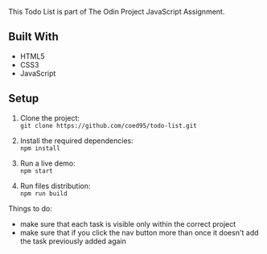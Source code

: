 This Todo List is part of The Odin Project JavaScript Assignment.

## Built With 

- HTML5
- CSS3
- JavaScript


## Setup

1. Clone the project:  
`git clone https://github.com/coed95/todo-list.git`

2. Install the required dependencies:  
`npm install`

3. Run a live demo:  
`npm start`

4. Run files distribution:  
`npm run build`

Things to do:

- make sure that each task is visible only within the correct project
- make sure that if you click the nav button more than once it doesn't add the task previously added again